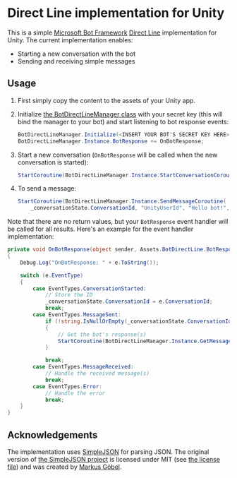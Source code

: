 # Direct Line implementation for Unity #

This is a simple [Microsoft Bot Framework](https://dev.botframework.com/)
[Direct Line](https://docs.botframework.com/en-us/restapi/directline/)
implementation for Unity. The current implementation enables:

* Starting a new conversation with the bot
* Sending and receiving simple messages

## Usage ##

1. First simply copy the content to the assets of your Unity app.
2. Initialize [the BotDirectLineManager class](/BotDirectLine/BotDirectLineManager.cs)
   with your secret key (this will bind the manager to your bot) and start
   listening to bot response events: 

    ```csharp
    BotDirectLineManager.Initialize(<INSERT YOUR BOT'S SECRET KEY HERE>);
    BotDirectLineManager.Instance.BotResponse += OnBotResponse;
    ```

3. Start a new conversation (`OnBotResponse` will be called when the new
   conversation is started):

    ```csharp
    StartCoroutine(BotDirectLineManager.Instance.StartConversationCoroutine());
    ```

4. To send a message:

    ```csharp
    StartCoroutine(BotDirectLineManager.Instance.SendMessageCoroutine(
        _conversationState.ConversationId, "UnityUserId", "Hello bot!", "Unity User 1"));
    ```

Note that there are no return values, but your `BotResponse` event handler will
be called for all results. Here's an example for the event handler
implementation:

```csharp
private void OnBotResponse(object sender, Assets.BotDirectLine.BotResponseEventArgs e)
{
    Debug.Log("OnBotResponse: " + e.ToString());

    switch (e.EventType)
    {
        case EventTypes.ConversationStarted:
            // Store the ID
            _conversationState.ConversationId = e.ConversationId;
            break;
        case EventTypes.MessageSent:
            if (!string.IsNullOrEmpty(_conversationState.ConversationId))
            {
                // Get the bot's response(s)
                StartCoroutine(BotDirectLineManager.Instance.GetMessagesCoroutine(_conversationState.ConversationId));
            }

            break;
        case EventTypes.MessageReceived:
            // Handle the received message(s)
            break;
        case EventTypes.Error:
            // Handle the error
            break;
    }
}
```


## Acknowledgements ##

The implementation uses [SimpleJSON](http://wiki.unity3d.com/index.php/SimpleJSON)
for parsing JSON. The original version of
[the SimpleJSON project](https://github.com/Bunny83/SimpleJSON) is licensed
under MIT
(see [the license file](https://github.com/Bunny83/SimpleJSON/blob/master/LICENSE))
and was created by [Markus Göbel](https://github.com/Bunny83).
